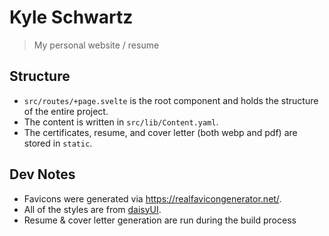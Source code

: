# Kyle Schwartz

> My personal website / resume

## Structure

- `src/routes/+page.svelte` is the root component and holds the structure of the entire project.
- The content is written in `src/lib/Content.yaml`.
- The certificates, resume, and cover letter (both webp and pdf) are stored in `static`.

## Dev Notes

- Favicons were generated via https://realfavicongenerator.net/.
- All of the styles are from [daisyUI](https://daisyui.com).
- Resume & cover letter generation are run during the build process
